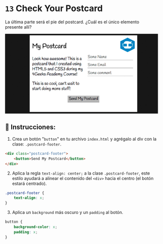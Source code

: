 # `13` Check Your Postcard

La última parte será el pie del postcard. ¿Cuál es el único elemento presente allí?

![Postcard body content](../../assets/13.gif)

## 📝 Instrucciones:

1. Crea un botón "`button`" en tu archivo `index.html` y agrégalo al div con la clase: `.postcard-footer`.

```html
<div class="postcard-footer">
	<button>Send My Postcard</button>
</div>
``` 

2. Aplica la regla `text-align: center;` a la clase `.postcard-footer`, este estilo ayudará a alinear el contenido del `<div>` hacia el centro (el botón estará centrado).

```css
.postcard-footer {
	text-align: x;
}
``` 

3. Aplica un `background` más oscuro y un `padding` al botón.

```css
button {
	background-color: x;
	padding: x;
}
```